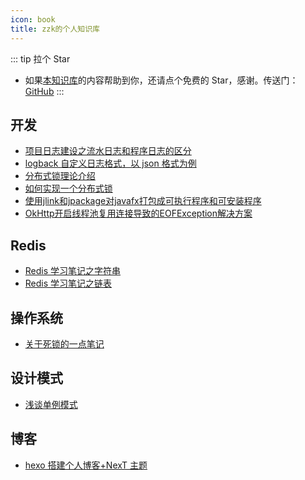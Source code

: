 ```yaml
---
icon: book
title: zzk的个人知识库
---
```


::: tip 拉个 Star

- 如果<a href='https://github.com/kkwalking/person-database' target='blank'>本知识库</a>的内容帮助到你，还请点个免费的 Star，感谢。传送门：<a href='https://github.com/kkwalking/person-database' target='blank'>GitHub</a>
  :::

## 开发

- [项目日志建设之流水日志和程序日志的区分](./java/dif-between-transactionlog-and-programlog.md)
- [logback 自定义日志格式，以 json 格式为例](./java/logback-custom-log-formattion.md)
- [分布式锁理论介绍](./java/distributed-lock-introduction.md)
- [如何实现一个分布式锁](./java/how-to-write-a-distributed-lock.md)
- [使用jlink和jpackage对javafx打包成可执行程序和可安装程序](./java/javafx-package-introduction.md)
- [OkHttp开启线程池复用连接导致的EOFException解决方案](./java/okhttp-conncection-pool-problem.md)

## Redis

- [Redis 学习笔记之字符串](./middleware/redis/redis-learn-string.md)
- [Redis 学习笔记之链表](./middleware/redis/redis-learn-list.md)

## 操作系统

- [关于死锁的一点笔记](./java/deadlock.md)

## 设计模式

- [浅谈单例模式](./java/about-singleton-pattern.md)

## 博客

- [hexo 搭建个人博客+NexT 主题](./blog/hexo-next.md)
